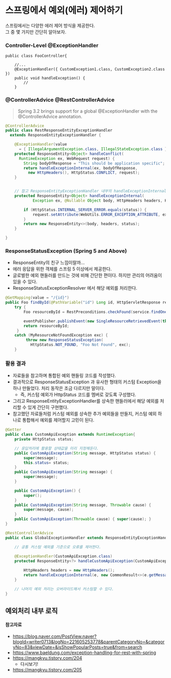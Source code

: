 # 스프링에서 예외(에러) 제어하기

스프링에서는 다양한 에러 제어 방식을 제공한다.  
그 중 몇 가지만 간단히 알아보자.
### Controller-Level @ExceptionHandler
```
public class FooController{
    
    //...
    @ExceptionHandler({ CustomException1.class, CustomException2.class })
    public void handleException() {
        //
    }
```

### @ControllerAdvice @RestControllerAdvice
> Spring 3.2 brings support for a global @ExceptionHandler with the @ControllerAdvice annotation.

```java
@ControllerAdvice
public class RestResponseEntityExceptionHandler 
  extends ResponseEntityExceptionHandler {

    @ExceptionHandler(value 
      = { IllegalArgumentException.class, IllegalStateException.class })
    protected ResponseEntity<Object> handleConflict(
      RuntimeException ex, WebRequest request) {
        String bodyOfResponse = "This should be application specific";
        return handleExceptionInternal(ex, bodyOfResponse, 
          new HttpHeaders(), HttpStatus.CONFLICT, request);
    }


    // 참고 ResponseEntityExceptionHandler 내부의 handleExceptionInternal 메소드
	protected ResponseEntity<Object> handleExceptionInternal(
			Exception ex, @Nullable Object body, HttpHeaders headers, HttpStatus status, WebRequest request) {

		if (HttpStatus.INTERNAL_SERVER_ERROR.equals(status)) {
			request.setAttribute(WebUtils.ERROR_EXCEPTION_ATTRIBUTE, ex, WebRequest.SCOPE_REQUEST);
		}
		return new ResponseEntity<>(body, headers, status);
	}

}
```
### ResponseStatusException (Spring 5 and Above)
- ResponseEntity의 친구 느낌이랄까...
- 에러 응답을 위한 객체를 스프링 5 이상에서 제공한다.
- 글로벌한 예외 핸들러를 만드는 것에 비해 간단한 편이다. 하지만 관리의 어려움이 있을 수 있다.
- ResponseStatusExceptionResolver 에서 해당 예외를 처리한다.

```java
@GetMapping(value = "/{id}")
public Foo findById(@PathVariable("id") Long id, HttpServletResponse response) {
    try {
        Foo resourceById = RestPreconditions.checkFound(service.findOne(id));

        eventPublisher.publishEvent(new SingleResourceRetrievedEvent(this, response));
        return resourceById;
     }
    catch (MyResourceNotFoundException exc) {
         throw new ResponseStatusException(
           HttpStatus.NOT_FOUND, "Foo Not Found", exc);
    }
```

### 활용 결과
- 자료들을 참고하며 통합된 예외 핸들링 코드를 작성했다.
- 결과적으로 ResponseStatusException 과 유사한 형태의 커스텀 Exception을 하나 만들었다. 처리 동작은 조금 다르지만 말이다. 
  - 즉, 커스텀 예외가 HttpStatus 코드를 멤버로 갖도록 구성했다.
- 그리고 ResponseEntityExceptionHandler를 상속한 핸들러에서 해당 예외를 처리할 수 있게 간단히 구현했다.
- 참고했던 자료들처럼 커스텀 예외를 상속한 추가 예외들을 만들지, 커스텀 예외 하나로 통합해서 예외를 제어할지 고민이 된다. 

```java
@Getter
public class CustomApiException extends RuntimeException{
    private HttpStatus status;

    // 응답처리에 활용할 상태값을 미리 지정해둔다.
    public CustomApiException(String message, HttpStatus status) {
        super(message);
        this.status= status;
    }
    public CustomApiException(String message) {
        super(message);
    }

    public CustomApiException() {
        super();
    }
    public CustomApiException(String message, Throwable cause) {
        super(message, cause);
    }
    public CustomApiException(Throwable cause) { super(cause); }
}

@RestControllerAdvice
public class GlobalExceptionHandler extends ResponseEntityExceptionHandler {

    // 공통 커스텀 예외를 기준으로 오류를 제어한다.
    
    @ExceptionHandler(CustomApiException.class)
    protected ResponseEntity<?> handleCustomApiException(CustomApiException e, WebRequest request) {

        HttpHeaders headers = new HttpHeaders();
        return handleExceptionInternal(e, new CommonResult<>(e.getMessage(), null), headers, e.getStatus(), request);
    }

    // 나머지 예외 처리는 오버라이드해서 커스텀할 수 있다.
}
```

## 예외처리 내부 로직


#### 참고자료
- https://blog.naver.com/PostView.naver?blogId=writer0713&logNo=221605253778&parentCategoryNo=&categoryNo=83&viewDate=&isShowPopularPosts=true&from=search
- https://www.baeldung.com/exception-handling-for-rest-with-spring
- https://mangkyu.tistory.com/204
  - 다시보기!
- https://mangkyu.tistory.com/205